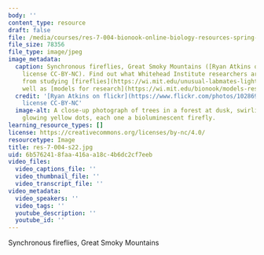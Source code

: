 ```yaml
---
body: ''
content_type: resource
draft: false
file: /media/courses/res-7-004-bionook-online-biology-resources-spring-2021/res-7-004-s22.jpg
file_size: 78356
file_type: image/jpeg
image_metadata:
  caption: Synchronous fireflies, Great Smoky Mountains ([Ryan Atkins on flickr](https://www.flickr.com/photos/102869498@N08/14371356196/),
    license CC-BY-NC). Find out what Whitehead Institute researchers are learning
    from studying [fireflies](https://wi.mit.edu/unusual-labmates-lighting-lab), as
    well as [models for research](https://wi.mit.edu/bionook/models-research).
  credit: '[Ryan Atkins on flickr](https://www.flickr.com/photos/102869498@N08/14371356196/),
    license CC-BY-NC'
  image-alt: A close-up photograph of trees in a forest at dusk, swirling with tiny
    glowing yellow dots, each one a bioluminescent firefly.
learning_resource_types: []
license: https://creativecommons.org/licenses/by-nc/4.0/
resourcetype: Image
title: res-7-004-s22.jpg
uid: 6b576241-8faa-416a-a18c-4b6dc2cf7eeb
video_files:
  video_captions_file: ''
  video_thumbnail_file: ''
  video_transcript_file: ''
video_metadata:
  video_speakers: ''
  video_tags: ''
  youtube_description: ''
  youtube_id: ''
---
```

Synchronous fireflies, Great Smoky Mountains